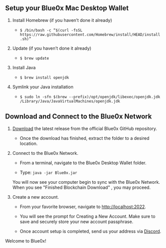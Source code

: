 ## **Setup your Blue0x Mac Desktop Wallet** ##

1. Install Homebrew (if you haven’t done it already)

  	- `$ /bin/bash -c “$(curl -fsSL https://raw.githubusercontent.com/Homebrew/install/HEAD/install.sh)”`

2. Update (if you haven’t done it already)

  	- `$ brew update`

3. Install Java

  	- `$ brew install openjdk`

4. Symlink your Java installation

  	- `$ sudo ln -sfn $(brew --prefix)/opt/openjdk/libexec/openjdk.jdk /Library/Java/JavaVirtualMachines/openjdk.jdk`

## Download and Connect to the Blue0x Network

1. [Download](https://github.com/theBlue0x/desktop-wallet/releases/download/Blue0x-Desktop-Wallet-v1.12.2/Blue0x-Desktop-Wallet-v1.12.2.zip) the latest release from the official Blue0x GitHub repository.

	- Once the download has finished, extract the folder to a desired location.
  
2. Connect to the Blue0x Network.

	- From a terminal, navigate to the Blue0x Desktop Wallet folder. 
	
	- Type: `java -jar Blue0x.jar`
	
	You will now see your computer begin to sync with the Blue0x Network. When you see "Finished Blockchain Download" , you may proceed.
	
3. Create a new account.

	- From your favorite browser, navigate to [http://localhost:2022](http://localhost:2022).
  
	- You will see the prompt for Creating a New Account.  Make sure to save and securely store your new account passphrase.
	
	- Once account setup is completed, send us your address via [Discord](https://discord.gg/EbBWRSPW63). 
	
Welcome to Blue0x!
